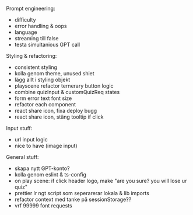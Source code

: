 Prompt engineering:

- difficulty
- error handling & oops
- language
- streaming till false
- testa simultanious GPT call

Styling & refactoring:

- consistent styling
- kolla genom theme, unused shiet
- lägg allt i styling objekt
- playscene refactor ternerary button logic
- combine quizInput & customQuizReq states
- form error text font size
- refactor each component
- react share icon, fixa deploy bugg
- react share icon, stäng tooltip if click

Input stuff:

- url input logic
- nice to have (image input)

General stuff:

- skapa nytt GPT-konto?
- kolla genom eslint & ts-config
- on play scene: if click header logo, make "are you sure? you will lose ur quiz"
- prettier lr ngt script som seperarerar lokala & lib imports
- refactor context med tanke på sessionStorage??
- vrf 99999 font requests
